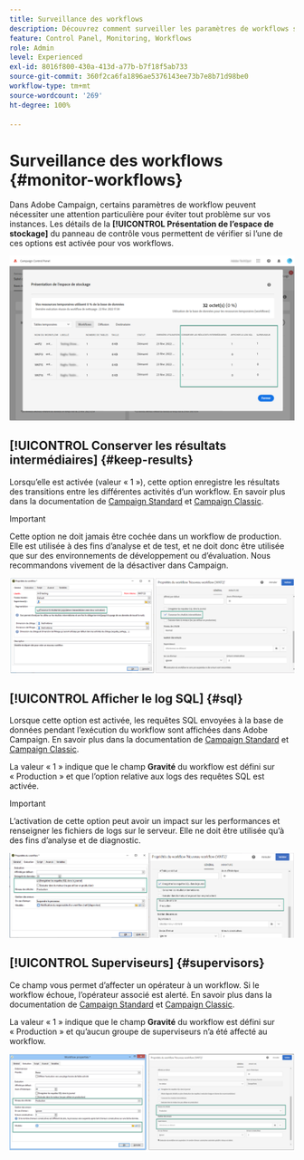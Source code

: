```yaml
---
title: Surveillance des workflows
description: Découvrez comment surveiller les paramètres de workflows spécifiques qui peuvent nécessiter une attention particulière pour éviter tout problème sur vos instances.
feature: Control Panel, Monitoring, Workflows
role: Admin
level: Experienced
exl-id: 8016f800-430a-413d-a77b-b7f18f5ab733
source-git-commit: 360f2ca6fa1896ae5376143ee73b7e8b71d98be0
workflow-type: tm+mt
source-wordcount: '269'
ht-degree: 100%

---
```


# Surveillance des workflows {#monitor-workflows}

<!-- Clean paused and completed workflows

When [!DNL Adobe Campaign] workflows are paused or completed, they leave temporary tables on your instances database that consume space and can lead to performance issues.

Control Panel allows you to identify those workflows and clean the temporary resources generated on your instances.

>[!NOTE]
>
>Technically, this operation executes the **[!UICONTROL Database cleanup technical workflow]** that runs on your Campaign instance everyday (see [Campaign Standard](https://experienceleague.adobe.com/docs/campaign-standard/using/administrating/application-settings/technical-workflows.html#list-of-technical-workflows) and [Campaign Classic](https://experienceleague.adobe.com/docs/campaign-classic/using/monitoring-campaign-classic/data-processing/database-cleanup-workflow.html) documentation). 

To clean paused and completed workflows, follow these steps:

1. Navigate to the **[!UICONTROL Performance monitoring]** card.

1. In the **[!UICONTROL Databases]** tab, select the instance where you want to perform the operation.

1. Access the **[!UICONTROL Storage overview]** details, then filter the list on **[!UICONTROL Temporary tables]**. Learn more on **[!UICONTROL Storage overview]** in [this page](database-storage-overview.md).

    ![](assets/wkf-monitoring-filter.png)

1. All temporary tables generated on your instances by workflows and deliveries display. Click the **[!UICONTROL Clean now]** button to delete the resources generated by paused and completed workflows.

    ![](assets/wkf-monitoring-clean.png)

1. Once the operation is confirmed, you can track the estimated remaining time in the **[!UICONTROL Storage overview]** list.

    ![](assets/wkf-monitoring-in-progress.png)

Monitor workflow parameters -->

Dans Adobe Campaign, certains paramètres de workflow peuvent nécessiter une attention particulière pour éviter tout problème sur vos instances. Les détails de la **[!UICONTROL Présentation de l’espace de stockage]** du panneau de contrôle vous permettent de vérifier si l’une de ces options est activée pour vos workflows.

![](assets/wkf-monitoring-parameters.png)

## **[!UICONTROL Conserver les résultats intermédiaires]** {#keep-results}

Lorsqu’elle est activée (valeur « 1 »), cette option enregistre les résultats des transitions entre les différentes activités d’un workflow. En savoir plus dans la documentation de [Campaign Standard](https://experienceleague.adobe.com/docs/campaign-standard/using/managing-processes-and-data/executing-a-workflow/managing-execution-options.html?lang=fr) et [Campaign Classic](https://experienceleague.adobe.com/docs/campaign-classic/using/automating-with-workflows/introduction/workflow-best-practices.html?lang=fr#logs).

>[!IMPORTANT]
>
>Cette option ne doit jamais être cochée dans un workflow de production. Elle est utilisée à des fins d’analyse et de test, et ne doit donc être utilisée que sur des environnements de développement ou d’évaluation. Nous recommandons vivement de la désactiver dans Campaign.

![](assets/wkf-monitoring-keep.png)

## **[!UICONTROL Afficher le log SQL]** {#sql}

Lorsque cette option est activée, les requêtes SQL envoyées à la base de données pendant l’exécution du workflow sont affichées dans Adobe Campaign. En savoir plus dans la documentation de [Campaign Standard](https://experienceleague.adobe.com/docs/campaign-standard/using/managing-processes-and-data/executing-a-workflow/managing-execution-options.html?lang=fr) et [Campaign Classic](https://experienceleague.adobe.com/docs/campaign-classic/using/automating-with-workflows/advanced-management/workflow-properties.html?lang=fr#execution).

La valeur « 1 » indique que le champ **Gravité** du workflow est défini sur « Production » et que l’option relative aux logs des requêtes SQL est activée.

>[!IMPORTANT]
>
>L’activation de cette option peut avoir un impact sur les performances et renseigner les fichiers de logs sur le serveur. Elle ne doit être utilisée qu’à des fins d’analyse et de diagnostic.

![](assets/wkf-monitoring-sql.png)

## **[!UICONTROL Superviseurs]** {#supervisors}

Ce champ vous permet d’affecter un opérateur à un workflow. Si le workflow échoue, l’opérateur associé est alerté. En savoir plus dans la documentation de [Campaign Standard](https://experienceleague.adobe.com/docs/campaign-standard/using/managing-processes-and-data/executing-a-workflow/monitoring-workflow-execution.html?lang=fr#error-management) et [Campaign Classic](https://experienceleague.adobe.com/docs/campaign-classic/using/automating-with-workflows/advanced-management/workflow-properties.html?lang=fr#error-management).

La valeur « 1 » indique que le champ **Gravité** du workflow est défini sur « Production » et qu’aucun groupe de superviseurs n’a été affecté au workflow.

![](assets/wkf-monitoring-supervisors.png)

